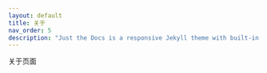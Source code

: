 ```yaml
---
layout: default
title: 关于
nav_order: 5
description: "Just the Docs is a responsive Jekyll theme with built-in search that is easily customizable and hosted on GitHub Pages."
---
```


关于页面
